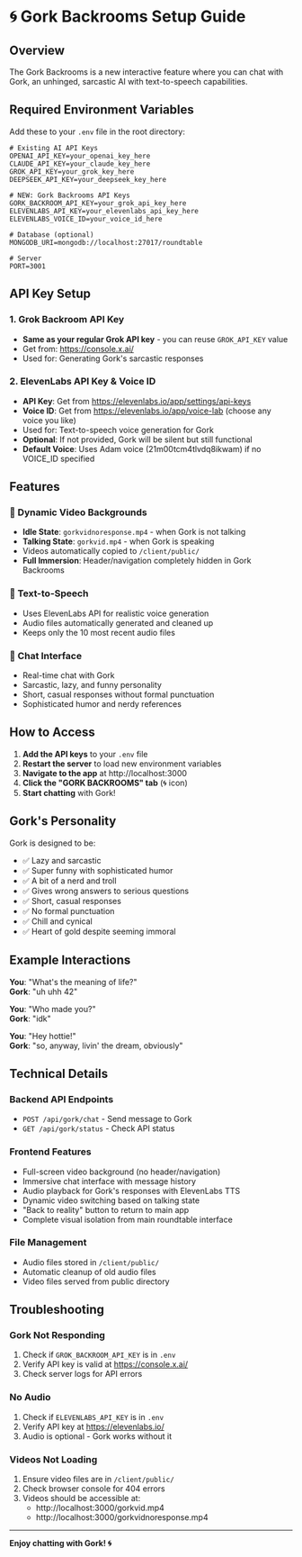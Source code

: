 # 🌀 Gork Backrooms Setup Guide

## Overview
The Gork Backrooms is a new interactive feature where you can chat with Gork, an unhinged, sarcastic AI with text-to-speech capabilities.

## Required Environment Variables

Add these to your `.env` file in the root directory:

```env
# Existing AI API Keys
OPENAI_API_KEY=your_openai_key_here
CLAUDE_API_KEY=your_claude_key_here
GROK_API_KEY=your_grok_key_here
DEEPSEEK_API_KEY=your_deepseek_key_here

# NEW: Gork Backrooms API Keys
GORK_BACKROOM_API_KEY=your_grok_api_key_here
ELEVENLABS_API_KEY=your_elevenlabs_api_key_here
ELEVENLABS_VOICE_ID=your_voice_id_here

# Database (optional)
MONGODB_URI=mongodb://localhost:27017/roundtable

# Server
PORT=3001
```

## API Key Setup

### 1. Grok Backroom API Key
- **Same as your regular Grok API key** - you can reuse `GROK_API_KEY` value
- Get from: https://console.x.ai/
- Used for: Generating Gork's sarcastic responses

### 2. ElevenLabs API Key & Voice ID
- **API Key**: Get from https://elevenlabs.io/app/settings/api-keys
- **Voice ID**: Get from https://elevenlabs.io/app/voice-lab (choose any voice you like)
- Used for: Text-to-speech voice generation for Gork
- **Optional**: If not provided, Gork will be silent but still functional
- **Default Voice**: Uses Adam voice (21m00tcm4tlvdq8ikwam) if no VOICE_ID specified

## Features

### 🎥 Dynamic Video Backgrounds
- **Idle State**: `gorkvidnoresponse.mp4` - when Gork is not talking
- **Talking State**: `gorkvid.mp4` - when Gork is speaking
- Videos automatically copied to `/client/public/`
- **Full Immersion**: Header/navigation completely hidden in Gork Backrooms

### 🎵 Text-to-Speech
- Uses ElevenLabs API for realistic voice generation
- Audio files automatically generated and cleaned up
- Keeps only the 10 most recent audio files

### 💬 Chat Interface
- Real-time chat with Gork
- Sarcastic, lazy, and funny personality
- Short, casual responses without formal punctuation
- Sophisticated humor and nerdy references

## How to Access

1. **Add the API keys** to your `.env` file
2. **Restart the server** to load new environment variables
3. **Navigate to the app** at http://localhost:3000
4. **Click the "GORK BACKROOMS" tab** (🌀 icon)
5. **Start chatting** with Gork!

## Gork's Personality

Gork is designed to be:
- ✅ Lazy and sarcastic
- ✅ Super funny with sophisticated humor
- ✅ A bit of a nerd and troll
- ✅ Gives wrong answers to serious questions
- ✅ Short, casual responses
- ✅ No formal punctuation
- ✅ Chill and cynical
- ✅ Heart of gold despite seeming immoral

## Example Interactions

**You**: "What's the meaning of life?"  
**Gork**: "uh uhh 42"

**You**: "Who made you?"  
**Gork**: "idk"

**You**: "Hey hottie!"  
**Gork**: "so, anyway, livin' the dream, obviously"

## Technical Details

### Backend API Endpoints
- `POST /api/gork/chat` - Send message to Gork
- `GET /api/gork/status` - Check API status

### Frontend Features
- Full-screen video background (no header/navigation)
- Immersive chat interface with message history
- Audio playback for Gork's responses with ElevenLabs TTS
- Dynamic video switching based on talking state
- "Back to reality" button to return to main app
- Complete visual isolation from main roundtable interface

### File Management
- Audio files stored in `/client/public/`
- Automatic cleanup of old audio files
- Video files served from public directory

## Troubleshooting

### Gork Not Responding
1. Check if `GROK_BACKROOM_API_KEY` is in `.env`
2. Verify API key is valid at https://console.x.ai/
3. Check server logs for API errors

### No Audio
1. Check if `ELEVENLABS_API_KEY` is in `.env`
2. Verify API key at https://elevenlabs.io/
3. Audio is optional - Gork works without it

### Videos Not Loading
1. Ensure video files are in `/client/public/`
2. Check browser console for 404 errors
3. Videos should be accessible at:
   - http://localhost:3000/gorkvid.mp4
   - http://localhost:3000/gorkvidnoresponse.mp4

---

**Enjoy chatting with Gork! 🌀** 